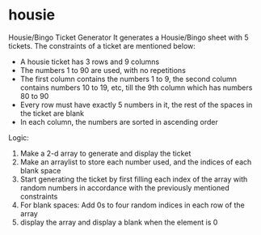# housie
Housie/Bingo Ticket Generator
It generates a Housie/Bingo sheet with 5 tickets. The constraints of a ticket are mentioned below:

- A housie ticket has 3 rows and 9 columns
- The numbers 1 to 90 are used, with no repetitions
- The first column contains the numbers 1 to 9, the second column contains numbers 10 to 19, etc, till the 9th column which has numbers 80 to 90 
- Every row must have exactly 5 numbers in it, the rest of the spaces in the ticket are blank
- In each column, the numbers are sorted in ascending order

Logic:
1. Make a 2-d array to generate and display the ticket
2. Make an arraylist to store each number used, and the indices of each blank space
3. Start generating the ticket by first filling each index of the array with random numbers in accordance with the previously mentioned constraints
4. For blank spaces: Add 0s to four random indices in each row of the array
5. display the array and display a blank when the element is 0
